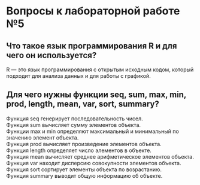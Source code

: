 # Вопросы к лабораторной работе №5  
  
## Что такое язык программирования R и для чего он используется?
R — это язык программирования с открытым исходным кодом, который подходит для анализа данных и для работы с графикой.

## Для чего нужны функции seq, sum, max, min, prod, length, mean, var, sort, summary?
Функция seq генерирует последовательность чисел.  
Функция sum вычисляет сумму элементов объекта.  
Функции max и min определяют максимальный и минимальный по значению элемент объекта.  
Функция prod вычисляет произведение элементов объекта.  
Функция length определяет число элементов в объекте.  
Функция mean вычисляет среднее арифметическое элементов объекта.  
Функция var находит дисперсию совокупности элементов объекта.  
Функция sort сортирует элементы объекта по возрастанию.  
Функция summary выводит общую информацию об объекте.  
